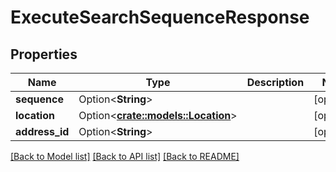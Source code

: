 # ExecuteSearchSequenceResponse

## Properties

Name | Type | Description | Notes
------------ | ------------- | ------------- | -------------
**sequence** | Option<**String**> |  | [optional]
**location** | Option<[**crate::models::Location**](Location.md)> |  | [optional]
**address_id** | Option<**String**> |  | [optional]

[[Back to Model list]](../README.md#documentation-for-models) [[Back to API list]](../README.md#documentation-for-api-endpoints) [[Back to README]](../README.md)



